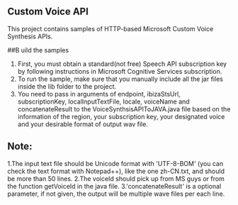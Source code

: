 ## Custom Voice API
This project contains samples of HTTP-based Microsoft Custom Voice Synthesis APIs.
 
##B uild the samples
1. First, you must obtain a standard(not free) Speech API subscription key by following instructions in Microsoft Cognitive Services subscription.
2. To run the sample, make sure that you manually include all the jar files inside the lib folder to the project. 
3. You need to pass in arguments of endpoint, ibizaStsUrl, subscriptionKey, localInputTextFile, locale, voiceName and concatenateResult to the VoiceSynthsisAPIToJAVA.java file based on the information of the region, your subscription key, your designated voice and your desirable format of output wav file.


## Note:
1.The input text file should be Unicode format with 'UTF-8-BOM' (you can check the text format with Notepad++), like the one zh-CN.txt, and should be more than 50 lines.
2.The voiceId should pick up from MS guys or from the function getVoiceId in the java file.
3.'concatenateResult' is a optional parameter, if not given, the output will be multiple wave files per each line.